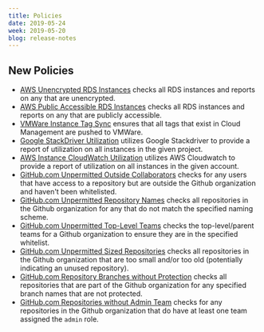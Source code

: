 ```yaml
---
title: Policies
date: 2019-05-24
week: 2019-05-20
blog: release-notes
---
```


## New Policies

* [AWS Unencrypted RDS Instances](https://github.com/rightscale/policy_templates/tree/master/security/aws/rds_unencrypted) checks all RDS instances and reports on any that are unencrypted.
* [AWS Public Accessible RDS Instances](https://github.com/rightscale/policy_templates/tree/master/security/aws/rds_publicly_accessible) checks all RDS instances and reports on any that are publicly accessible.
* [VMWare Instance Tag Sync](https://github.com/rightscale/policy_templates/tree/master/operational/vmware/instance_tag_sync) ensures that all tags that exist in Cloud Management are pushed to VMWare.
* [Google StackDriver Utilization](https://github.com/rightscale/policy_templates/tree/master/cost/google/instances_stackdriver_utilization/) utilizes Google Stackdriver to provide a report of utilization on all instances in the given project.
* [AWS Instance CloudWatch Utilization](https://github.com/rightscale/policy_templates/tree/master/cost/aws/instance_cloudwatch_utilization/) utilizes AWS Cloudwatch to provide a report of utilization on all instances in the given account.
* [GitHub.com Unpermitted Outside Collaborators](https://github.com/rightscale/policy_templates/tree/master/compliance/github/outside_collaborators/) checks for any users that have access to a repository but are outside the Github organization and haven't been whitelisted.
* [GitHub.com Unpermitted Repository Names](https://github.com/rightscale/policy_templates/tree/master/compliance/github/repository_naming/) checks all repositories in the Github organization for any that do not match the specified naming scheme.
* [GitHub.com Unpermitted Top-Level Teams](https://github.com/rightscale/policy_templates/tree/master/compliance/github/toplevel_teams/) checks the top-level/parent teams for a Github organization to ensure they are in the specified whitelist.
* [GitHub.com Unpermitted Sized Repositories](https://github.com/rightscale/policy_templates/tree/master/compliance/github/repository_size/) checks all repositories in the Github organization that are too small and/or too old (potentially indicating an unused repository).
* [GitHub.com Repository Branches without Protection](https://github.com/rightscale/policy_templates/tree/master/compliance/github/repository_branch_protection/) checks all repositories that are part of the Github organization for any specified branch names that are not protected.
* [GitHub.com Repositories without Admin Team](https://github.com/rightscale/policy_templates/tree/master/compliance/github/repository_admin_team/) checks for any repositories in the Github organization that do have at least one team assigned the `admin` role.
